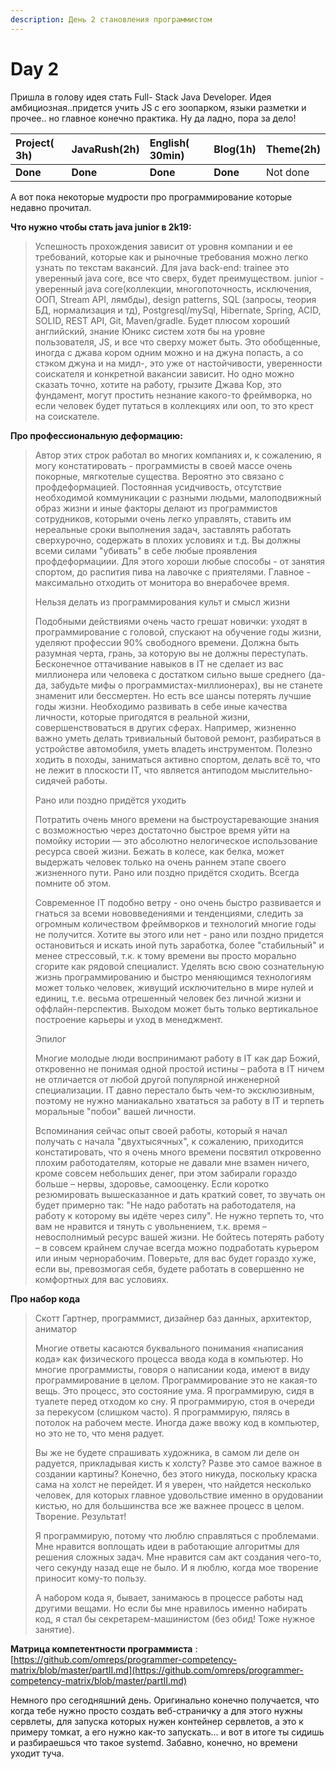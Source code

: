 ```yaml
---
description: День 2 становления программистом
---
```


# Day 2

Пришла в голову идея стать Full- Stack Java Developer. Идея амбициозная..придется учить JS с его зоопарком, языки разметки и прочее.. но главное конечно практика. Ну да ладно, пора за дело!

| Project\( 3h\) | JavaRush\(2h\) | English\( 30min\) | Blog\(1h\) | Theme\(2h\) |
| :--- | :--- | :--- | :--- | :--- |
| **Done** | **Done** | **Done** | **Done** | Not done |

А вот пока некоторые мудрости про программирование которые недавно прочитал.

**Что нужно чтобы стать java junior в 2k19:**  

> Успешность прохождения зависит от уровня компании и ее требований, которые как и рыночные требования можно легко узнать по текстам вакансий. Для java back-end: trainee это уверенный java core, все что сверх, будет преимуществом. junior - уверенный java core\(коллекции, многопоточность, исключения, ООП, Stream API, лямбды\), design patterns, SQL \(запросы, теория БД, нормализация и тд\), Postgresql/mySql, Hibernate, Spring, ACID, SOLID, REST API, Git, Maven/gradle. Будет плюсом хороший английский, знание Юникс систем хотя бы на уровне пользователя, JS, и все что сверху может быть. Это обобщенные, иногда с джава кором одним можно и на джуна попасть, а со стэком джуна и на мидл-, это уже от настойчивости, уверенности соискателя и конкретной вакансии зависит. Но одно можно сказать точно, хотите на работу, грызите Джава Кор, это фундамент, могут простить незнание какого-то фреймворка, но если человек будет путаться в коллекциях или ооп, то это крест на соискателе.

**Про профессиональную деформацию:** 

> Автор этих строк работал во многих компаниях и, к сожалению, я могу констатировать - программисты в своей массе очень покорные, мягкотелые существа. Вероятно это связано с профдеформацией. Постоянная усидчивость, отсутствие необходимой коммуникации с разными людьми, малоподвижный образ жизни и иные факторы делают из программистов сотрудников, которыми очень легко управлять, ставить им нереальные сроки выполнения задач, заставлять работать сверхурочно, содержать в плохих условиях и т.д. Вы должны всеми силами "убивать" в себе любые проявления профдеформациии. Для этого хороши любые способы - от занятия спортом, до распития пива на лавочке с приятелями. Главное - максимально отходить от монитора во внерабочее время.  
>   
> Нельзя делать из программирования культ и смысл жизни  
>   
> Подобными действиями очень часто грешат новички: уходят в программирование с головой, спускают на обучение годы жизни, уделяют профессии 90% свободного времени. Должна быть разумная черта, грань, за которую вы не должны переступать. Бесконечное оттачивание навыков в IT не сделает из вас миллионера или человека с достатком сильно выше среднего \(да-да, забудьте мифы о программистах-миллионерах\), вы не станете знаменит или бессмертен. Но есть все шансы потерять лучшие годы жизни. Необходимо развивать в себе иные качества личности, которые пригодятся в реальной жизни, совершенствоваться в других сферах. Например, жизненно важно уметь делать тривиальный бытовой ремонт, разбираться в устройстве автомобиля, уметь владеть инструментом. Полезно ходить в походы, заниматься активно спортом, делать всё то, что не лежит в плоскости IT, что является антиподом мыслительно-сидячей работы.  
>   
> Рано или поздно придётся уходить  
>   
> Потратить очень много времени на быстроустаревающие знания с возможностью через достаточно быстрое время уйти на помойку истории — это абсолютно нелогическое использование ресурса своей жизни. Бежать в колесе, как белка, может выдержать человек только на очень раннем этапе своего жизненного пути. Рано или поздно придётся сходить. Всегда помните об этом.  
>   
> Современное IT подобно ветру - оно очень быстро развивается и гнаться за всеми нововведениями и тенденциями, следить за огромным количеством фреймворков и технологий многие годы не получится. Хотите вы этого или нет - рано или поздно придется остановиться и искать иной путь заработка, более "стабильный" и менее стрессовый, т.к. к тому времени вы просто морально сгорите как рядовой специалист. Уделять всю свою сознательную жизнь программированию и быстро меняющимся технологиям может только человек, живущий исключительно в мире нулей и единиц, т.е. весьма отрешенный человек без личной жизни и оффлайн-перспектив. Выходом может быть только вертикальное построение карьеры и уход в менеджмент.  
>   
> Эпилог  
>   
> Многие молодые люди воспринимают работу в IT как дар Божий, откровенно не понимая одной простой истины – работа в IT ничем не отличается от любой другой популярной инженерной специализации. IT давно перестало быть чем-то эксклюзивным, поэтому не нужно маниакально хвататься за работу в IT и терпеть моральные "побои" вашей личности.  
>   
> Вспоминания сейчас опыт своей работы, который я начал получать с начала "двухтысячных", к сожалению, приходится констатировать, что я очень много времени посвятил откровенно плохим работодателям, которые не давали мне взамен ничего, кроме совсем небольших денег, при этом забирали гораздо больше – нервы, здоровье, самооценку. Если коротко резюмировать вышесказанное и дать краткий совет, то звучать он будет примерно так: "Не надо работать на работодателя, на работу к которому вы идёте через силу". Не нужно терпеть то, что вам не нравится и тянуть с увольнением, т.к. время – невосполнимый ресурс вашей жизни. Не бойтесь потерять работу – в совсем крайнем случае всегда можно подработать курьером или иным чернорабочим. Поверьте, для вас будет гораздо хуже, если вы, превозмогая себя, будете работать в совершенно не комфортных для вас условиях.

**Про набор кода**

> Скотт Гартнер, программист, дизайнер баз данных, архитектор, аниматор
>
> Многие ответы касаются буквального понимания «написания кода» как физического процесса ввода кода в компьютер. Но многие программисты, говоря о написании кода, имеют в виду программирование в целом. Программирование это не какая-то вещь. Это процесс, это состояние ума. Я программирую, сидя в туалете перед отходом ко сну. Я программирую, стоя в очереди за перекусом \(слишком часто\). Я программирую, пялясь в потолок на рабочем месте. Иногда даже ввожу код в компьютер, но это не то, что меня радует.
>
> Вы же не будете спрашивать художника, в самом ли деле он радуется, прикладывая кисть к холсту? Разве это самое важное в создании картины? Конечно, без этого никуда, поскольку краска сама на холст не перейдет. И я уверен, что найдется несколько человек, для которых главное удовольствие именно в орудовании кистью, но для большинства все же важнее процесс в целом. Творение. Результат!
>
> Я программирую, потому что люблю справляться с проблемами. Мне нравится воплощать идеи в работающие алгоритмы для решения сложных задач. Мне нравится сам акт создания чего-то, чего секунду назад еще не было. И я люблю, когда мое творение приносит кому-то пользу.
>
> А набором кода я, бывает, занимаюсь в процессе работы над другими вещами. Но если бы мне нравилось именно набирать код, я стал бы секретарем-машинистом \(без обид! Тоже нужное занятие\).

**Матрица компетентности программиста** : [https://github.com/omreps/programmer-competency-matrix/blob/master/partII.md](https://github.com/omreps/programmer-competency-matrix/blob/master/partII.md)

Немного про сегодняшний день. Оригинально конечно получается, что когда тебе нужно просто создать веб-страничку а для этого нужны сервлеты,  для запуска которых нужен контейнер сервлетов, а это к примеру томкат, а его нужно как-то запускать... и вот в итоге ты сидишь и разбираешься что такое systemd. Забавно, конечно, но времени уходит туча.



